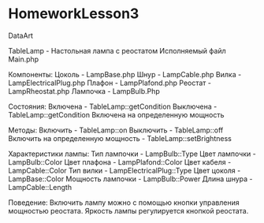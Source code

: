 HomeworkLesson3
===============

DataArt

TableLamp - Настольная лампа с реостатом
Исполняемый файл Main.php

Компоненты:
    Цоколь - LampBase.php
    Шнур - LampCable.php
    Вилка - LampElectricalPlug.php
    Плафон - LampPlafond.php
    Реостат - LampRheostat.php
    Лампочка - LampBulb.Php

Состояния:
    Включена - TableLamp::getCondition
    Выключена - TableLamp::getCondition
    Включена на определенную мощность

Методы:
    Включить - TableLamp::on
    Выключить - TableLamp::off
    Включить на определенную мощность - TableLamp::setBrightness

Характеристики лампы:
    Тип лампочки - LampBulb::Type
    Цвет лампочки - LampBulb::Color
    Цвет плафона - LampPlafond::Color
    Цвет кабеля - LampCable::Color
    Тип вилки - LampElectricalPlug::Type
    Цвет цоколя - LampBase::Color
    Мощность лампочки - LampBulb::Power
    Длина шнура - LampCable::Length

Поведение:
    Включить лампу можно с помощью кнопки управления мощностью реостата.
    Яркость лампы регулируется кнопкой реостата.




